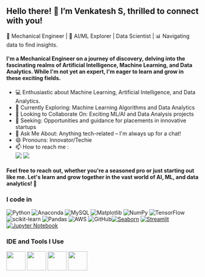 ## Hello there! 👋 I’m Venkatesh S, thrilled to connect with you!
🔧 Mechanical Engineer | 🤖 AI/ML Explorer | Data Scientist | 📊 Navigating data to find insights.

#### I'm a Mechanical Engineer on a journey of discovery, delving into the fascinating realms of Artificial Intelligence, Machine Learning, and Data Analytics. While I'm not yet an expert, I'm eager to learn and grow in these exciting fields.


- 💻 Enthusiastic about Machine Learning, Artificial Intelligence, and Data Analytics.                                           
- 🌱 Currently Exploring: Machine Learning Algorithms and Data Analytics
- 👯 Looking to Collaborate On: Exciting ML/AI and Data Analysis projects
- 🤔 Seeking: Opportunities and guidance for placements in innovative startups
- 💬 Ask Me About: Anything tech-related – I'm always up for a chat!
- 😄 Pronouns: Innovator/Techie
- 📫 How to reach me :
<br />  [<img src="https://img.shields.io/badge/LinkedIn-0077B5?style=for-the-badge&logo=linkedin&logoColor=white" />](https://www.linkedin.com/in/venkatesh-s-78554a29a/) [<img src="https://img.shields.io/badge/Instagram-E4405F?style=for-the-badge&logo=instagram&logoColor=white" />](https://www.instagram.com/_vk_venkat_/)


#### Feel free to reach out, whether you're a seasoned pro or just starting out like me. Let's learn and grow together in the vast world of AI, ML, and data analytics! 🚀



### I code in
![Python](https://img.shields.io/badge/python-3670A0?style=for-the-badge&logo=python&logoColor=ffdd54) ![Anaconda](https://img.shields.io/badge/Anaconda-%2344A833.svg?style=for-the-badge&logo=anaconda&logoColor=white) ![MySQL](https://img.shields.io/badge/mysql-%2300000f.svg?style=for-the-badge&logo=mysql&logoColor=white)  ![Matplotlib](https://img.shields.io/badge/Matplotlib-%23ffffff.svg?style=for-the-badge&logo=Matplotlib&logoColor=black) ![NumPy](https://img.shields.io/badge/numpy-%23013243.svg?style=for-the-badge&logo=numpy&logoColor=white) ![TensorFlow](https://img.shields.io/badge/TensorFlow-%23FF6F00.svg?style=for-the-badge&logo=TensorFlow&logoColor=white) ![scikit-learn](https://img.shields.io/badge/scikit--learn-%23F7931E.svg?style=for-the-badge&logo=scikit-learn&logoColor=white) ![Pandas](https://img.shields.io/badge/pandas-%23150458.svg?style=for-the-badge&logo=pandas&logoColor=white) ![AWS](https://img.shields.io/badge/AWS-%23FF9900.svg?style=for-the-badge&logo=amazon-aws&logoColor=white) ![GitHub](https://img.shields.io/badge/github-%23121011.svg?style=for-the-badge&logo=github&logoColor=white)[![Seaborn](https://img.shields.io/badge/seaborn-3776AB.svg?style=for-the-badge&logo=python&logoColor=white)](https://seaborn.pydata.org) [![Streamlit](https://img.shields.io/badge/streamlit-FF4B4B.svg?style=for-the-badge&logo=streamlit&logoColor=white)](https://streamlit.io) [![Jupyter Notebook](https://img.shields.io/badge/-Jupyter%20Notebook-orange?style=for-the-badge&logo=jupyter&logoColor=white)](https://jupyter.org/)





### IDE and Tools I Use
<img height="50" width="50" src="https://img.icons8.com/color/48/000000/visual-studio-code-2019.png"/> <img height="50" width="50" src="https://img.icons8.com/color/48/000000/pycharm.png"/> <img height="50" width="50" src="https://img.icons8.com/color/50/000000/git.png"/> <img height="50" width="50" src="https://img.icons8.com/dusk/64/000000/anaconda.png"/> 

